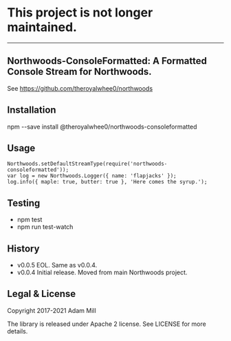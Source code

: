 # This project is not longer maintained.
----

## Northwoods-ConsoleFormatted: A Formatted Console Stream for Northwoods.
See https://github.com/theroyalwhee0/northwoods

## Installation
npm --save install @theroyalwhee0/northwoods-consoleformatted

## Usage
```
Northwoods.setDefaultStreamType(require('northwoods-consoleformatted'));
var log = new Northwoods.Logger({ name: 'flapjacks' });
log.info({ maple: true, butter: true }, 'Here comes the syrup.');
```

## Testing
- npm test
- npm run test-watch

## History
- v0.0.5 EOL. Same as v0.0.4.
- v0.0.4 Initial release. Moved from main Northwoods project.

## Legal & License
Copyright 2017-2021 Adam Mill

The library is released under Apache 2 license.  See LICENSE for more details.
